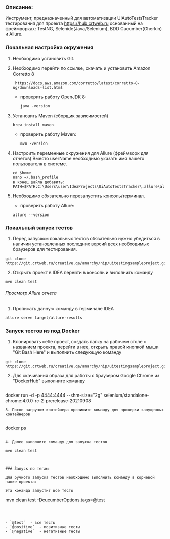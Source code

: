 ### Описание:

Инструмент, предназначенный для автоматизации UiAutoTestsTracker тестирования для проекта https://hub.crtweb.ru
основанный на фреймворках: TestNG, Selenide(Java/Selenium), BDD Cucumber(Gherkin) и Allure.

### Локальная настройка окружения


1. Необходимо установить Git.
2. Необходимо перейти по ссылке, скачать и установить Amazon Corretto 8
   ```
    https://docs.aws.amazon.com/corretto/latest/corretto-8-ug/downloads-list.html
   ```
    - проверить работу OpenJDK 8:
       ```
       java -version
       ``` 
3. Установить Maven (сборщик зависимостей)
     ```
    brew install maven
    ```
    - проверить работу Maven:
      ```
      mvn -version
      ```  


4. Настроить переменные окружения для Allure (фреймворк для отчетов)
   Вместо userName необходимо указать имя вашего пользователя в системе.
    ```
    cd $home
    nano ~/.bash_profile
    в конец файла добавить:
    PATH=$PATH:C:\Users\user\IdeaProjects\UiAutoTestsTracker\.allure\allure\bin
    ```
5. Необходимо обязательно перезапустить консоль/терминал.
    - проверить работу Allure:
    ```
    allure --version
    ```



### Локальный запуск тестов

1. Перед запуском локальных тестов обязательно нужно убедиться в наличии установленных последних версий всех необходимых
браузеров для тестирования.


``` 
git clone https://git.crtweb.ru/creative.qa/anarchy/nip/uitestingsampleproject.git
``` 

2. Открыть проект в IDEA перейти в консоль и выполнить команду

```
mvn clean test
```



###### Просмотр Allure отчета

1. Прописать данную команду в терминале IDEA

```
allure serve target/allure-results

```

### Запуск тестов из под Docker


 1. Клонировать себе проект, создать папку на рабочем столе c названием проекта, перейти в нее, открыть правой кнопкой
   мыши "Git Bash Here" и выполнить следующую команду

``` 
git clone https://git.crtweb.ru/creative.qa/anarchy/nip/uitestingsampleproject.git
``` 
2. Для скачивания образа для работы с браузером Google Chrome из "DockerHub" выполните команду


   ``` 
docker run -d -p 4444:4444 --shm-size="2g" selenium/standalone-chrome:4.0.0-rc-2-prerelease-20210908

   ``` 
3. После загрузки контейнера пропишите команду для проверки запущенных контейнеров   
   

``` 
docker ps
``` 

4. Далее выполните команду для запуска тестов

   ``` 
    mvn clean test

   ```


### Запуск по тегам

Для ручного запуска тестов необходимо выполнить команду в корневой папке проекта:

Эта команда запустит все тесты
```
mvn clean test -DcucumberOptions.tags=@test
```



- `@test`  - все тесты
- `@positive`  - позитивные тесты
- `@negative`  - негативные тесты
